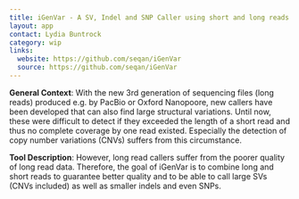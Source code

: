 ```yaml
---
title: iGenVar - A SV, Indel and SNP Caller using short and long reads.
layout: app
contact: Lydia Buntrock
category: wip
links:
  website: https://github.com/seqan/iGenVar
  source: https://github.com/seqan/iGenVar
---
```



**General Context**: With the new 3rd generation of sequencing files (long reads) produced e.g. by PacBio or Oxford Nanopoore, new callers have been developed that can also find large structural variations. Until now, these were difficult to detect if they exceeded the length of a short read and thus no complete coverage by one read existed. Especially the detection of copy number variations (CNVs) suffers from this circumstance.

**Tool Description**: However, long read callers suffer from the poorer quality of long read data. Therefore, the goal of iGenVar is to combine long and short reads to guarantee better quality and to be able to call large SVs (CNVs included) as well as smaller indels and even SNPs.

